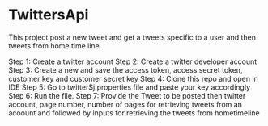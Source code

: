 # TwittersApi

This project post a new tweet and get a tweets specific to a user and then tweets from home time line.

Step 1: Create a twitter account 
Step 2: Create a twitter developer account
Step 3: Create a new and save the access token, access secret token, customer key and customer secret key
Step 4: Clone this repo and open in IDE
Step 5: Go to twitter$j.properties file and paste your key accordingly 
Step 6: Run the file.
Step 7: Provide the Tweet to be posted then twitter account, page number, number of pages for retrieving tweets from an acoount and followed by inputs for retrieving  the tweets from hometimeline
